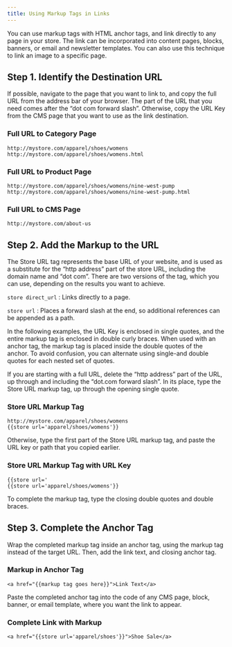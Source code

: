 ```yaml
---
title: Using Markup Tags in Links
---
```


You can use markup tags with HTML anchor tags, and link directly to any page in your store. The link can be incorporated into content pages, blocks, banners, or email and newsletter templates. You can also use this technique to link an image to a specific page.

## Step 1. Identify the Destination URL

If possible, navigate to the page that you want to link to, and copy the full URL from the address bar of your browser. The part of the URL that you need comes after the “dot com forward slash”. Otherwise, copy the URL Key from the CMS page that you want to use as the link destination.

### Full URL to Category Page

    http://mystore.com/apparel/shoes/womens
    http://mystore.com/apparel/shoes/womens.html

### Full URL to Product Page

    http://mystore.com/apparel/shoes/womens/nine-west-pump
    http://mystore.com/apparel/shoes/womens/nine-west-pump.html

### Full URL to CMS Page

    http://mystore.com/about-us

## Step 2. Add the Markup to the URL

The Store URL tag represents the base URL of your website, and is used as a substitute for the “http address” part of the store URL, including the domain name and “dot com”. There are two versions of the tag, which you can use, depending on the results you want to achieve.

`store direct_url`
 : Links directly to a page.

`store url`
 : Places a forward slash at the end, so additional references can be appended as a path.

In the following examples, the URL Key is enclosed in single quotes, and the entire markup tag is enclosed in double curly braces. When used with an anchor tag, the markup tag is placed inside the double quotes of the anchor. To avoid confusion, you can alternate using single-and double quotes for each nested set of quotes.

If you are starting with a full URL, delete the “http address” part of the URL, up through and including the “dot.com forward slash”. In its place, type the Store URL markup tag, up through the opening single quote.

<!-- {% raw %} -->

### Store URL Markup Tag

    http://mystore.com/apparel/shoes/womens
    {{store url='apparel/shoes/womens'}}

Otherwise, type the first part of the Store URL markup tag, and paste the URL key or path that you copied earlier.

### Store URL Markup Tag  with URL Key

    {{store url='
    {{store url='apparel/shoes/womens'}}

To complete the markup tag, type the closing double quotes and double braces.

## Step 3. Complete the Anchor Tag

Wrap the completed markup tag inside an anchor tag, using the markup tag instead of the target URL. Then, add the link text, and closing anchor tag.

### Markup in Anchor Tag

    <a href="{{markup tag goes here}}">Link Text</a>

Paste the completed anchor tag into the code of any CMS page, block, banner, or email template, where you want the link to appear.

### Complete Link with Markup

    <a href="{{store url='apparel/shoes'}}">Shoe Sale</a>

<!-- {% endraw %} -->